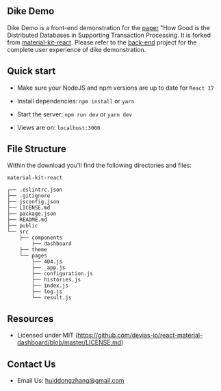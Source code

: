 ## Dike Demo
Dike Demo is a front-end demonstration for the [paper](https://github.com/DBHammer/Dike) "How Good is the Distributed Databases in Supporting Transaction Processing.
It is forked from [material-kit-react](https://github.com/devias-io/material-kit-react). Please refer to the [back-end](https://code.alipay.com/zhanghuidong.zhd/dike-demo-backend) project for the complete user experience of dike demonstration.

## Quick start

- Make sure your NodeJS and npm versions are up to date for `React 17`

- Install dependencies: `npm install` or `yarn`

- Start the server: `npm run dev` or `yarn dev`

- Views are on: `localhost:3000`

## File Structure

Within the download you'll find the following directories and files:

```
material-kit-react

┌── .eslintrc.json
├── .gitignore
├── jsconfig.json
├── LICENSE.md
├── package.json
├── README.md
├── public
└── src
	├── components
	    ├── dashboard
	├── theme
	└── pages
		├── 404.js
		├── _app.js
		├── configuration.js
		├── histories.js
		├── index.js
		├── log.js
		└── result.js
```

## Resources

- Licensed under MIT (https://github.com/devias-io/react-material-dashboard/blob/master/LICENSE.md)

## Contact Us

- Email Us: huiddongzhang@gmail.com
